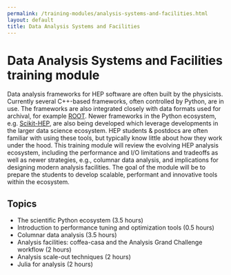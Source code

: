 ```yaml
---
permalink: /training-modules/analysis-systems-and-facilities.html
layout: default
title: Data Analysis Systems and Facilities
---
```


# Data Analysis Systems and Facilities training module

Data analysis frameworks for HEP software are often built by the
physicists. Currently several C++-based frameworks, often controlled
by Python, are in use. The frameworks are also integrated closely
with data formats used for archival, for example [ROOT](https://root.cern.ch). 
Newer frameworks in the Python ecosystem, e.g. [Scikit-HEP](https://scikit-hep.org),
are also being developed which leverage developments in the larger data 
science ecosystem. HEP students & postdocs are often familiar with using
these tools, but typically know little about how they work under the hood.
This training module will review the evolving HEP analysis ecosystem, 
including the performance and I/O limitations and tradeoffs as well as newer 
strategies, e.g., columnar data analysis, and implications for designing
modern analysis facilities. The goal of the module will be 
to prepare the students to develop scalable, performant and innovative
tools within the ecosystem.

## Topics

- The scientific Python ecosystem (3.5 hours)
- Introduction to performance tuning and optimization tools (0.5 hours)
- Columnar data analysis (3.5 hours)
- Analysis facilities: coffea-casa and the Analysis Grand Challenge workflow (2 hours)
- Analysis scale-out techniques (2 hours)
- Julia for analysis (2 hours)

<!--
- Machine learning: decision trees, CNNs, graph NNs, unsupervised, and autoencoders (7 hours)
- Parallel programming (6.5 hours)
- Coding Jam: long group exercise, extended over 5 days (5.75 hours)
-->

